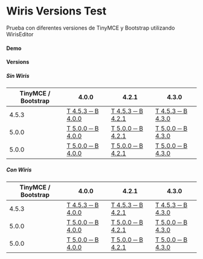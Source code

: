 # Wiris Versions Test

Prueba con diferentes versiones de TinyMCE y Bootstrap utilizando WirisEditor

#### Demo

#### Versions

##### Sin Wiris

|TinyMCE / Bootstrap|4.0.0|4.2.1|4.3.0|
|-------------------|-----|-----|----|
|4.5.3|[T 4.5.3 ─ B 4.0.0](https://anayarojo.github.io/wiris-versions-test/tinymce-4.5.3-bootstrap-4.0.0.html)|[T 4.5.3 ─ B 4.2.1](https://anayarojo.github.io/wiris-versions-test/tinymce-4.5.3-bootstrap-4.2.1.html)|[T 4.5.3 ─ B 4.3.0](https://anayarojo.github.io/wiris-versions-test/tinymce-4.5.3-bootstrap-4.3.0.html)|
|5.0.0|[T 5.0.0 ─ B 4.0.0](https://anayarojo.github.io/wiris-versions-test/tinymce-5.0.0-bootstrap-4.0.0.html)|[T 5.0.0 ─ B 4.2.1](https://anayarojo.github.io/wiris-versions-test/tinymce-5.0.0-bootstrap-4.2.1.html)|[T 5.0.0 ─ B 4.3.0](https://anayarojo.github.io/wiris-versions-test/tinymce-5.0.0-bootstrap-4.3.0.html)|
|5.0.0|[T 5.0.0 ─ B 4.0.0](https://anayarojo.github.io/wiris-versions-test/tinymce-5.0.0-bootstrap-4.0.0.html)|[T 5.0.0 ─ B 4.2.1](https://anayarojo.github.io/wiris-versions-test/tinymce-5.0.0-bootstrap-4.2.1.html)|[T 5.0.0 ─ B 4.3.0](https://anayarojo.github.io/wiris-versions-test/tinymce-5.0.0-bootstrap-4.3.0.html)|


##### Con Wiris

|TinyMCE / Bootstrap|4.0.0|4.2.1|4.3.0|
|-------------------|-----|-----|----|
|4.5.3|[T 4.5.3 ─ B 4.0.0](https://anayarojo.github.io/wiris-versions-test/wiris-4.5.3-bootstrap-4.0.0.html)|[T 4.5.3 ─ B 4.2.1](https://anayarojo.github.io/wiris-versions-test/wiris-4.5.3-bootstrap-4.2.1.html)|[T 4.5.3 ─ B 4.3.0](https://anayarojo.github.io/wiris-versions-test/wiris-4.5.3-bootstrap-4.3.0.html)|
|5.0.0|[T 5.0.0 ─ B 4.0.0](https://anayarojo.github.io/wiris-versions-test/wiris-5.0.0-bootstrap-4.0.0.html)|[T 5.0.0 ─ B 4.2.1](https://anayarojo.github.io/wiris-versions-test/wiris-5.0.0-bootstrap-4.2.1.html)|[T 5.0.0 ─ B 4.3.0](https://anayarojo.github.io/wiris-versions-test/wiris-5.0.0-bootstrap-4.3.0.html)|
|5.0.0|[T 5.0.0 ─ B 4.0.0](https://anayarojo.github.io/wiris-versions-test/wiris-5.0.0-bootstrap-4.0.0.html)|[T 5.0.0 ─ B 4.2.1](https://anayarojo.github.io/wiris-versions-test/wiris-5.0.0-bootstrap-4.2.1.html)|[T 5.0.0 ─ B 4.3.0](https://anayarojo.github.io/wiris-versions-test/wiris-5.0.0-bootstrap-4.3.0.html)|

